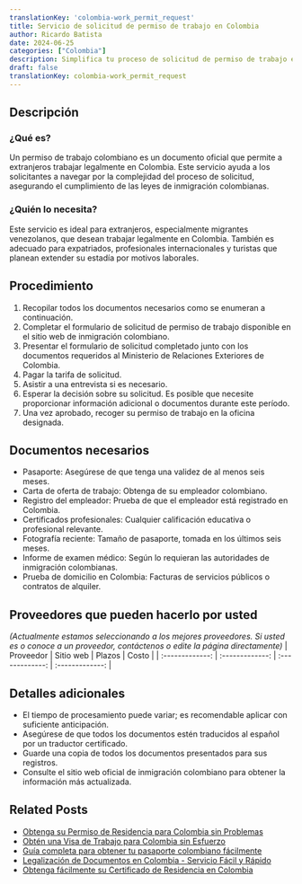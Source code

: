 ```yaml
---
translationKey: 'colombia-work_permit_request'
title: Servicio de solicitud de permiso de trabajo en Colombia
author: Ricardo Batista
date: 2024-06-25
categories: ["Colombia"]
description: Simplifica tu proceso de solicitud de permiso de trabajo en Colombia. Asegura la legalidad y la elegibilidad laboral con la ayuda de expertos.
draft: false
translationKey: colombia-work_permit_request
---
```


## Descripción
### ¿Qué es?
Un permiso de trabajo colombiano es un documento oficial que permite a extranjeros trabajar legalmente en Colombia. Este servicio ayuda a los solicitantes a navegar por la complejidad del proceso de solicitud, asegurando el cumplimiento de las leyes de inmigración colombianas.

### ¿Quién lo necesita?
Este servicio es ideal para extranjeros, especialmente migrantes venezolanos, que desean trabajar legalmente en Colombia. También es adecuado para expatriados, profesionales internacionales y turistas que planean extender su estadía por motivos laborales.

## Procedimiento

1. Recopilar todos los documentos necesarios como se enumeran a continuación.
2. Completar el formulario de solicitud de permiso de trabajo disponible en el sitio web de inmigración colombiano.
3. Presentar el formulario de solicitud completado junto con los documentos requeridos al Ministerio de Relaciones Exteriores de Colombia.
4. Pagar la tarifa de solicitud.
5. Asistir a una entrevista si es necesario.
6. Esperar la decisión sobre su solicitud. Es posible que necesite proporcionar información adicional o documentos durante este período.
7. Una vez aprobado, recoger su permiso de trabajo en la oficina designada.

## Documentos necesarios

- Pasaporte: Asegúrese de que tenga una validez de al menos seis meses.
- Carta de oferta de trabajo: Obtenga de su empleador colombiano.
- Registro del empleador: Prueba de que el empleador está registrado en Colombia.
- Certificados profesionales: Cualquier calificación educativa o profesional relevante.
- Fotografía reciente: Tamaño de pasaporte, tomada en los últimos seis meses.
- Informe de examen médico: Según lo requieran las autoridades de inmigración colombianas.
- Prueba de domicilio en Colombia: Facturas de servicios públicos o contratos de alquiler.

## Proveedores que pueden hacerlo por usted
_(Actualmente estamos seleccionando a los mejores proveedores. Si usted es o conoce a un proveedor, contáctenos o edite la página directamente)_
| Proveedor        |     Sitio web     |     Plazos    |       Costo      |
| :-------------: | :-------------: |  :-------------: | :-------------: |

## Detalles adicionales

- El tiempo de procesamiento puede variar; es recomendable aplicar con suficiente anticipación.
- Asegúrese de que todos los documentos estén traducidos al español por un traductor certificado.
- Guarde una copia de todos los documentos presentados para sus registros.
- Consulte el sitio web oficial de inmigración colombiano para obtener la información más actualizada.


## Related Posts

- [Obtenga su Permiso de Residencia para Colombia sin Problemas](https://tramitit.com/es/guides/colombia/permiso_de_residencia/)
- [Obtén una Visa de Trabajo para Colombia sin Esfuerzo](https://tramitit.com/es/guides/colombia/solicitud_de_visa_de_trabajo/)
- [Guía completa para obtener tu pasaporte colombiano fácilmente](https://tramitit.com/es/guides/colombia/pasaporte_colombiano/)
- [Legalización de Documentos en Colombia - Servicio Fácil y Rápido](https://tramitit.com/es/guides/colombia/certificado_de_legalización_de_documentos/)
- [Obtenga fácilmente su Certificado de Residencia en Colombia](https://tramitit.com/es/guides/colombia/certificado_de_residencia/)